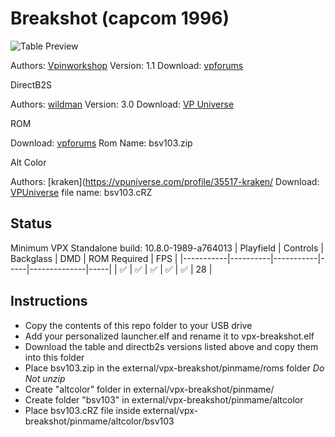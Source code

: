 # Breakshot (capcom 1996)

![Table Preview](https://vpuniverse.com/screenshots/monthly_2024_06/cab_breakshot.png.16bb13878240778843ab7b73a57d789f.png)

Authors: [Vpinworkshop](https://vpuniverse.com/profile/40692-vpinworkshop/)
Version: 1.1
Download: [vpforums](https://vpuniverse.com/files/file/20471-breakshot-capcom-1996/)

DirectB2S

Authors: [wildman](https://vpuniverse.com/profile/5-wildman/)
Version: 3.0
Download: [VP Universe](https://vpuniverse.com/files/file/2286-breakshotcapcom-1996/)

ROM

Download: [vpforums](https://www.vpforums.org/index.php?app=downloads&showfile=142)
Rom Name: bsv103.zip

Alt Color

Authors: [kraken](https://vpuniverse.com/profile/35517-kraken/
Download: [VPUniverse](https://vpuniverse.com/files/file/20470-breakshot-serum-colorization/)
file name: bsv103.cRZ


## Status 

Minimum VPX Standalone build: 10.8.0-1989-a764013
| Playfield | Controls | Backglass | DMD | ROM Required | FPS | 
|-----------|----------|-----------|-----|--------------|-----|
| :white_check_mark: | :white_check_mark: | :white_check_mark: | :white_check_mark: | :white_check_mark: | 28 |

## Instructions

- Copy the contents of this repo folder to your USB drive
- Add your personalized launcher.elf and rename it to vpx-breakshot.elf
- Download the table and directb2s versions listed above and copy them into this folder
- Place bsv103.zip in the external/vpx-breakshot/pinmame/roms folder *Do Not unzip*
- Create "altcolor" folder in external/vpx-breakshot/pinmame/
- Create folder "bsv103" in external/vpx-breakshot/pinmame/altcolor
- Place bsv103.cRZ file inside external/vpx-breakshot/pinmame/altcolor/bsv103


